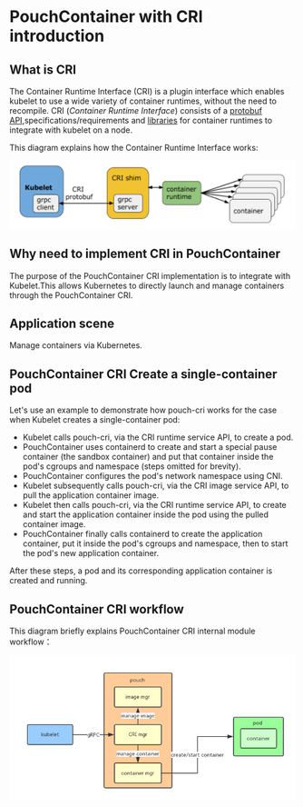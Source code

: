 # PouchContainer with CRI introduction

## What is CRI

The Container Runtime Interface (CRI) is a plugin interface which enables kubelet to use a wide variety of container runtimes, without the need to recompile.
CRI (_Container Runtime Interface_) consists of a [protobuf API](https://github.com/kubernetes/kubernetes/blob/release-1.12/pkg/kubelet/apis/cri/runtime/v1alpha2/api.proto),specifications/requirements and [libraries](https://github.com/kubernetes/kubernetes/tree/master/pkg/kubelet/server) for container runtimes to integrate with kubelet on a node.

This diagram explains how the Container Runtime Interface works:

![CRI works](../static_files/pouch_cri_works.png)

## Why need to implement CRI in PouchContainer

The purpose of the PouchContainer CRI implementation is to integrate with Kubelet.This allows Kubernetes to directly launch and manage containers through the PouchContainer CRI.

## Application scene

Manage containers via Kubernetes.

## PouchContainer CRI Create a single-container pod

Let's use an example to demonstrate how pouch-cri works for the case when Kubelet creates a single-container pod:

* Kubelet calls pouch-cri, via the CRI runtime service API, to create a pod.
* PouchContainer uses containerd to create and start a special pause container (the sandbox container) and put that container inside the pod's cgroups and namespace (steps omitted for brevity).
* PouchContainer configures the pod's network namespace using CNI.
* Kubelet subsequently calls pouch-cri, via the CRI image service API, to pull the application container image.
* Kubelet then calls pouch-cri, via the CRI runtime service API, to create and start the application container inside the pod using the pulled container image.
* PouchContainer finally calls containerd to create the application container, put it inside the pod's cgroups and namespace, then to start the pod's new application container.

After these steps, a pod and its corresponding application container is created and running.

## PouchContainer CRI workflow

This diagram briefly explains PouchContainer CRI internal module workflow：

![CRI workflow](../static_files/pouch_with_cri_work_flow.png)
